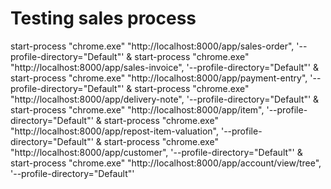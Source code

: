 # Testing sales process

start-process "chrome.exe" "http://localhost:8000/app/sales-order", '--profile-directory="Default"' &
start-process "chrome.exe" "http://localhost:8000/app/sales-invoice", '--profile-directory="Default"' &
start-process "chrome.exe" "http://localhost:8000/app/payment-entry", '--profile-directory="Default"' &
start-process "chrome.exe" "http://localhost:8000/app/delivery-note", '--profile-directory="Default"' &
start-process "chrome.exe" "http://localhost:8000/app/item", '--profile-directory="Default"' &
start-process "chrome.exe" "http://localhost:8000/app/repost-item-valuation", '--profile-directory="Default"' &
start-process "chrome.exe" "http://localhost:8000/app/customer", '--profile-directory="Default"' &
start-process "chrome.exe" "http://localhost:8000/app/account/view/tree", '--profile-directory="Default"'
